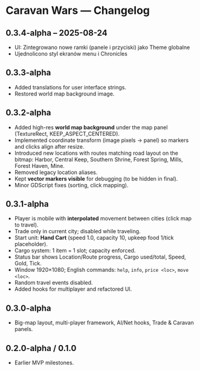 # Caravan Wars — Changelog

## 0.3.4-alpha – 2025-08-24
- UI: Zintegrowano nowe ramki (panele i przyciski) jako Theme globalne
- Ujednolicono styl ekranów menu i Chronicles

## 0.3.3-alpha
- Added translations for user interface strings.
- Restored world map background image.

## 0.3.2-alpha
- Added high-res **world map background** under the map panel (TextureRect, KEEP_ASPECT_CENTERED).
- Implemented coordinate transform (image pixels → panel) so markers and clicks align after resize.
- Introduced new locations with routes matching road layout on the bitmap:
  Harbor, Central Keep, Southern Shrine, Forest Spring, Mills, Forest Haven, Mine.
- Removed legacy location aliases.
- Kept **vector markers visible** for debugging (to be hidden in final).
- Minor GDScript fixes (sorting, click mapping).

## 0.3.1-alpha
- Player is mobile with **interpolated** movement between cities (click map to travel).
- Trade only in current city; disabled while traveling.
- Start unit: **Hand Cart** (speed 1.0, capacity 10, upkeep food 1/tick placeholder).
- Cargo system: 1 item = 1 slot; capacity enforced.
- Status bar shows Location/Route progress, Cargo used/total, Speed, Gold, Tick.
- Window 1920×1080; English commands: `help`, `info`, `price <loc>`, `move <loc>`.
- Random travel events disabled.
- Added hooks for multiplayer and refactored UI.

## 0.3.0-alpha
- Big-map layout, multi-player framework, AI/Net hooks, Trade & Caravan panels.

## 0.2.0-alpha / 0.1.0
- Earlier MVP milestones.
